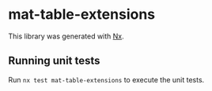 # mat-table-extensions

This library was generated with [Nx](https://nx.dev).

## Running unit tests

Run `nx test mat-table-extensions` to execute the unit tests.
